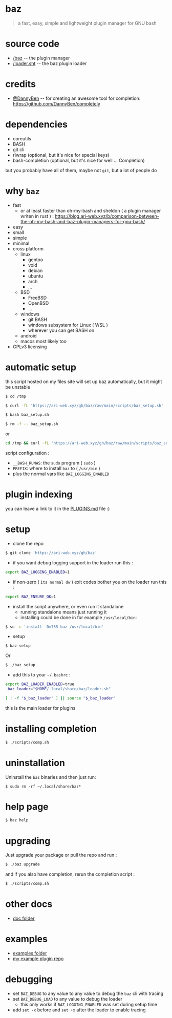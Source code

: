 # baz

> a fast, easy, simple and lightweight plugin manager for GNU bash

# source code

-   [/baz](/baz) -- the plugin manager
-   [/loader.sht](/loader.sht) -- the baz plugin loader

# credits

-   [@DannyBen](https://github.com/DannyBen) -- for creating an awesome tool for completion: https://github.com/DannyBen/completely

# dependencies

-   coreutils
-   BASH
-   git cli
-   rlwrap (optional, but it's nice for special keys)
-   bash-completion (optional, but it's nice for well ... Completion)

but you probably have all of them, maybe not `git`, but a lot of people do

# why `baz`

-   fast
    -   or at least faster than oh-my-bash and sheldon ( a plugin manager writen in rust ) : <https://blog.ari-web.xyz/b/comparison-between-the-oh-my-bash-and-baz-plugin-managers-for-gnu-bash/>
-   easy
-   small
-   simple
-   minimal
-   cross platform
    -   linux
        -   gentoo
        -   void
        -   debian
        -   ubuntu
        -   arch
        -   ...
    -   BSD
        -   FreeBSD
        -   OpenBSD
        -   ...
    -   windows
        -   git BASH
        -   windows subsystem for Linux ( WSL )
        -   wherever you can get BASH on
    -   android
    -   macos most likely too
-   GPLv3 licensing

# automatic setup

this script hosted on my files site will set up
baz automatically, but it might be unstable

```bash
$ cd /tmp

$ curl -fL 'https://ari-web.xyz/gh/baz/raw/main/scripts/baz_setup.sh' -o baz_setup.sh

$ bash baz_setup.sh

$ rm -f -- baz_setup.sh
```

or

```sh
cd /tmp && curl -fL 'https://ari-web.xyz/gh/baz/raw/main/scripts/baz_setup.sh' -o baz_setup.sh && bash baz_setup.sh && rm -f -- baz_setup.sh
```

script configuration :

-   `__BASH_RUNAS`: the `sudo` program ( `sudo` )
-   `PREFIX`: where to install `baz` to ( `/usr/bin` )
-   plus the normal vars like `BAZ_LOGGING_ENABLED`

# plugin indexing

you can leave a link to it in the [PLUGINS.md](/PLUGINS.md) file :)

# setup

-   clone the repo

```bash
$ git clone 'https://ari-web.xyz/gh/baz'
```

-   if you want debug logging support in the loader run this :

```sh
export BAZ_LOGGING_ENABLED=1
```

-   if non-zero ( `its normal dw` ) exit codes bother you on the loader run this :

```sh
export BAZ_ENSURE_OK=1
```

-   install the script anywhere, or even run it standalone
    -   running standalone means just running it
    -   installing could be done in for example `/usr/local/bin`:

```bash
$ su -c 'install -Dm755 baz /usr/local/bin'
```

-   setup

```bash
$ baz setup
```

Or

```bash
$ ./baz setup
```

-   add this to your `~/.bashrc` :

```bash
export BAZ_LOADER_ENABLED=true
_baz_loader="$HOME/.local/share/baz/loader.sh"

[ ! -f "$_baz_loader" ] || source "$_baz_loader"
```

this is the main loader for plugins

# installing completion

```bash
$ ./scripts/comp.sh
```

# uninstallation

Uninstall the `baz` binaries and then just run:

```
$ sudo rm -rf ~/.local/share/baz*
```

# help page

```bash
$ baz help
```

# upgrading

Just upgrade your package or pull the repo
and run :

```bash
$ ./baz upgrade
```

and if you also have completion, rerun the completion
script :

```bash
$ ./scripts/comp.sh
```

# other docs

-   [doc folder](/doc)

# examples

-   [examples folder](/examples)
-   [my example plugin repo](https://github.com/TruncatedDinosour/baz-example-plugin)

# debugging

-   set `BAZ_DEBUG` to any value to any value to debug the `baz` cli with tracing
-   set `BAZ_DEBUG_LOAD` to any value to debug the loader
    -   this only works if `BAZ_LOGGING_ENABLED` was set during setup time
-   add `set -x` before and `set +x` after the loader to enable tracing
